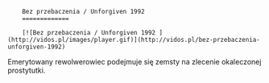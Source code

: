 
        Bez przebaczenia / Unforgiven 1992 
        =============
        
        [![Bez przebaczenia / Unforgiven 1992 ](http://vidos.pl/images/player.gif)](http://vidos.pl/bez-przebaczenia-unforgiven-1992)
        
        
 Emerytowany rewolwerowiec podejmuje się zemsty na zlecenie okaleczonej prostytutki.
    
